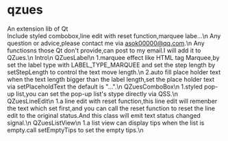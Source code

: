 # qzues
An extension lib of Qt<br>
Include styled combobox,line edit with reset function,marquee labe...\n
Any question or advice,please contact me via asok00000@qq.com.\n
Any functiosns those Qt don't provide,can post to my email.I will add it to QZues.\n
Intro\n
  QZuesLabel\n
    1.marquee effect like HTML tag Marquee,by set the label type with LABEL_TYPE_MARQUEE and set the step length by setStepLength to control the text move length.\n
    2.auto fill place holder text when the text length bigger than the label length,set the place holder text via setPlaceholdText the default is "...".\n
  QZuesComboBox\n
    1.styled pop-up list,you can set the pop-up list's stype directly via QSS.\n
  QZuesLineEdit\n
    1.a line edit with reset function,this line edit will remenber the text which set first,and you can call the reset function to reset the line edit to the original status.And this class will emit text status changed signal.\n
  QZuesListView\n
    1.a list view can display tips when the list is empty.call setEmptyTips to set the empty tips.\n
